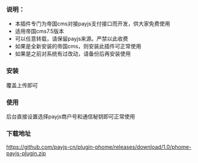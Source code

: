 ### 说明：

* 本插件专门为帝国cms对接payjs支付接口而开发，供大家免费使用
* 适用帝国cms7.5版本
* 可以任意转载，请保留payjs来源。严禁以此收费
* 如果是全新安装的帝国cms，则安装此插件可正常使用
* 如果是之前对系统有过改动，请备份后再安装使用

### 安装
覆盖上传即可

### 使用
后台直接设置选择payjs商户号和通信秘钥即可正常使用

### 下载地址
https://github.com/payjs-cn/plugin-phome/releases/download/1.0/phome-payjs-plugin.zip
